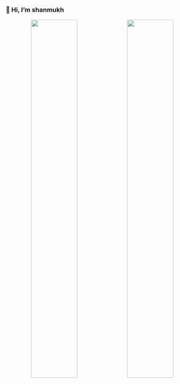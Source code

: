 ### 👋 Hi, I’m shanmukh
<!---
### A Full-Stack Developer with a constant desire for learning and self-improvement.
### Connect with me
<img align="left" alt="LinkedIn" width="22px" src="https://cdn.jsdelivr.net/npm/simple-icons@v3/icons/linkedin.svg" />
--->
<!---
##### Languages and Tools:
<img align="left" alt="HTML5" width="26px" src="https://raw.githubusercontent.com/github/explore/80688e429a7d4ef2fca1e82350fe8e3517d3494d/topics/html/html.png" />
<img align="left" alt="CSS3" width="26px" src="https://raw.githubusercontent.com/github/explore/80688e429a7d4ef2fca1e82350fe8e3517d3494d/topics/css/css.png" />
<img align="left" alt="JavaScript" width="26px" src="https://raw.githubusercontent.com/github/explore/80688e429a7d4ef2fca1e82350fe8e3517d3494d/topics/javascript/javascript.png" />
<img align="left" alt="React" width="26px" src="https://raw.githubusercontent.com/github/explore/80688e429a7d4ef2fca1e82350fe8e3517d3494d/topics/react/react.png" />
<img align="left" alt="Node.js" width="26px" src="https://raw.githubusercontent.com/github/explore/80688e429a7d4ef2fca1e82350fe8e3517d3494d/topics/nodejs/nodejs.png" />
<img align="left" alt="MongoDB" width="26px" src="https://raw.githubusercontent.com/github/explore/80688e429a7d4ef2fca1e82350fe8e3517d3494d/topics/mongodb/mongodb.png" />
<img align="left" alt="Git" width="26px" src="https://raw.githubusercontent.com/github/explore/80688e429a7d4ef2fca1e82350fe8e3517d3494d/topics/git/git.png" />
--->

<p align="center">
<img width="49%" src="https://github-readme-stats.vercel.app/api?username=vnshanmukh&show_icons=true&theme=gotham&&count_private=true" />
<img width="49%" src="https://github-readme-streak-stats.herokuapp.com/?user=vnshanmukh&theme=gotham&date_format=M%20j%5B%2C%20Y%5D" />
</p>


<!---
vnshanmukh/vnshanmukh is a ✨ special ✨ repository because its `README.md` (this file) appears on your GitHub profile.
You can click the Preview link to take a look at your changes.
--->
[linkedin]:https://in.linkedin.com/in/shanmukh-chava-b568b718b

